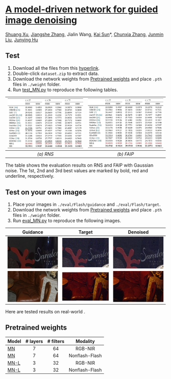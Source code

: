 # [A model-driven network for guided image denoising](https://doi.org/10.1016/j.inffus.2022.03.006)

[Shuang Xu](https://shuangxu96.github.io/), [Jiangshe Zhang](http://gr.xjtu.edu.cn/web/jszhang), Jialin Wang, [Kai Sun](http://math.xjtu.edu.cn/info/1372/10164.htm)*, [Chunxia Zhang](http://gr.xjtu.edu.cn/web/cxzhang ), [Junmin Liu](http://gr.xjtu.edu.cn/web/junminliu ), [Junying Hu](https://math.nwu.edu.cn/info/1191/2772.htm)


Test
----------
1. Download all the files from this [hyperlink](https://drive.google.com/drive/folders/1-BS3MSU8J9kLCjswoRbjo3i5e7BK2cSB?usp=sharing). 
2. Double-click `dataset.zip` to extract data.
3. Download the network weights from [Pretrained weights](#pretrained-weights) and place `.pth` files in `./weight` folder.
4. Run [test_MN.py](test_MN.py) to reproduce the following tables. 

|<img src="figs/NIR_table.jpg" width="450px"/>|<img src="figs/Flash_table.jpg" width="450px"/>|
|:---:|:---:|
|<i>(a) RNS </i>|<i>(b) FAIP</i>|

The table shows the evaluation results on RNS and FAIP with Gaussian noise. The 1st, 2nd and 3rd best values are marked by bold, red and underline, respectively.

Test on your own images
----------
1. Place your images in `./eval/Flash/guidance` and `./eval/Flash/target`.
2. Download the network weights from [Pretrained weights](#pretrained-weights) and place `.pth` files in `./weight` folder.
3. Run [eval_MN.py](eval_MN.py) to reproduce the following images. 

|Guidance|Target|Denoised|
|:---:|:---:|:---:|
|<img src="figs/toys_guidance_crop.jpg" width="300px"/>|<img src="figs/toys_target_crop.jpg" width="300px"/>|<img src="figs/toys_crop.jpg" width="300px"/>|
|<img src="figs/sofa_guidance_crop.jpg" width="300px"/>|<img src="figs/sofa_target_crop.jpg" width="300px"/>|<img src="figs/sofa_crop.jpg" width="300px"/>|


Here are tested results on real-world .

Pretrained weights
----------

|Model|# layers|# filters| Modality|
|---|:--:|:---:|:---:|
|[MN](https://drive.google.com/file/d/1Z3TowUKxoAQr9g-vZz_F4f-WdZI7M21j/view?usp=sharing)     | 7 | 64 |RGB-NIR|
|[MN](https://drive.google.com/file/d/1T8OqTrHlAakKoDl1ZcZJhIS4d1RUfBay/view?usp=sharing)     | 7 | 64 |Nonflash-Flash|
|[MN-L](https://drive.google.com/file/d/1NMDN_w8d0F2WdmpuqKgYycecas8_L9iH/view?usp=sharing)| 3 | 32  |RGB-NIR|
|[MN-L](https://drive.google.com/file/d/18Tjcz5QYrkY32HFG-QDLQY2UGz3YbqEp/view?usp=sharing)| 3 | 32  |Nonflash-Flash|
